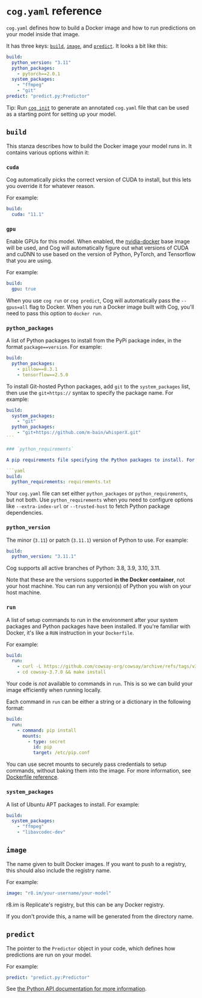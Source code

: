 # `cog.yaml` reference

`cog.yaml` defines how to build a Docker image and how to run predictions on your model inside that image.

It has three keys: [`build`](#build), [`image`](#image), and [`predict`](#predict). It looks a bit like this:

```yaml
build:
  python_version: "3.11"
  python_packages:
    - pytorch==2.0.1
  system_packages:
    - "ffmpeg"
    - "git"
predict: "predict.py:Predictor"
```

Tip: Run [`cog init`](getting-started-own-model.md#initialization) to generate an annotated `cog.yaml` file that can be used as a starting point for setting up your model.

## `build`

This stanza describes how to build the Docker image your model runs in. It contains various options within it:

<!-- Alphabetical order, please! -->

### `cuda`

Cog automatically picks the correct version of CUDA to install, but this lets you override it for whatever reason.

For example:

```yaml
build:
  cuda: "11.1"
```

### `gpu`

Enable GPUs for this model. When enabled, the [nvidia-docker](https://github.com/NVIDIA/nvidia-docker) base image will be used, and Cog will automatically figure out what versions of CUDA and cuDNN to use based on the version of Python, PyTorch, and Tensorflow that you are using.

For example:

```yaml
build:
  gpu: true
```

When you use `cog run` or `cog predict`, Cog will automatically pass the `--gpus=all` flag to Docker. When you run a Docker image built with Cog, you'll need to pass this option to `docker run`.

### `python_packages`

A list of Python packages to install from the PyPi package index, in the format `package==version`. For example:

```yaml
build:
  python_packages:
    - pillow==8.3.1
    - tensorflow==2.5.0
```

To install Git-hosted Python packages, add `git` to the `system_packages` list, then use the `git+https://` syntax to specify the package name. For example:

````yaml
build:
  system_packages:
    - "git"
  python_packages:
    - "git+https://github.com/m-bain/whisperX.git"
```

### `python_requirements`

A pip requirements file specifying the Python packages to install. For example:

```yaml
build:
  python_requirements: requirements.txt
````

Your `cog.yaml` file can set either `python_packages` or `python_requirements`, but not both. Use `python_requirements` when you need to configure options like `--extra-index-url` or `--trusted-host` to fetch Python package dependencies.

### `python_version`

The minor (`3.11`) or patch (`3.11.1`) version of Python to use. For example:

```yaml
build:
  python_version: "3.11.1"
```

Cog supports all active branches of Python: 3.8, 3.9, 3.10, 3.11.

Note that these are the versions supported **in the Docker container**, not your host machine. You can run any version(s) of Python you wish on your host machine.

### `run`

A list of setup commands to run in the environment after your system packages and Python packages have been installed. If you're familiar with Docker, it's like a `RUN` instruction in your `Dockerfile`.

For example:

```yaml
build:
  run:
    - curl -L https://github.com/cowsay-org/cowsay/archive/refs/tags/v3.7.0.tar.gz | tar -xzf -
    - cd cowsay-3.7.0 && make install
```

Your code is _not_ available to commands in `run`. This is so we can build your image efficiently when running locally.

Each command in `run` can be either a string or a dictionary in the following format:

```yaml
build:
  run:
    - command: pip install
      mounts:
        - type: secret
          id: pip
          target: /etc/pip.conf
```

You can use secret mounts to securely pass credentials to setup commands, without baking them into the image. For more information, see [Dockerfile reference](https://docs.docker.com/engine/reference/builder/#run---mounttypesecret).

### `system_packages`

A list of Ubuntu APT packages to install. For example:

```yaml
build:
  system_packages:
    - "ffmpeg"
    - "libavcodec-dev"
```

## `image`

The name given to built Docker images. If you want to push to a registry, this should also include the registry name.

For example:

```yaml
image: "r8.im/your-username/your-model"
```

r8.im is Replicate's registry, but this can be any Docker registry.

If you don't provide this, a name will be generated from the directory name.

## `predict`

The pointer to the `Predictor` object in your code, which defines how predictions are run on your model.

For example:

```yaml
predict: "predict.py:Predictor"
```

See [the Python API documentation for more information](python.md).
